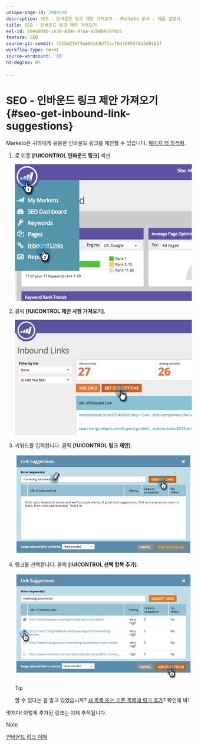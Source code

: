 ```yaml
---
unique-page-id: 2949228
description: SEO - 인바운드 링크 제안 가져오기 - Marketo 문서 - 제품 설명서
title: SEO - 인바운드 링크 제안 가져오기
exl-id: 6de60d4b-1e34-4394-97aa-4294b9787025
feature: SEO
source-git-commit: 431bd258f9a68bbb9df7acf043085578d3d91b1f
workflow-type: tm+mt
source-wordcount: '80'
ht-degree: 0%

---
```


# SEO - 인바운드 링크 제안 가져오기 {#seo-get-inbound-link-suggestions}

Marketo은 귀하에게 유용한 인바운드 링크를 제안할 수 있습니다. [페이지 외 최적화](/help/marketo/product-docs/additional-apps/seo/understanding-seo/understanding-search-engine-optimization.md).

1. 로 이동 **[!UICONTROL 인바운드 링크]** 섹션.

   ![](assets/image2014-9-18-13-3a20-3a44.png)

1. 클릭 **[!UICONTROL 제안 사항 가져오기]**.

   ![](assets/image2014-9-18-13-3a21-3a8.png)

1. 키워드를 입력합니다. 클릭 **[!UICONTROL 링크 제안]**.

   ![](assets/image2014-9-18-13-3a21-3a31.png)

1. 링크를 선택합니다. 클릭 **[!UICONTROL 선택 항목 추가]**.

   ![](assets/image2014-9-18-13-3a21-3a40.png)

   >[!TIP]
   >
   >할 수 있다는 걸 알고 있었습니까?  [새 목록 또는 기존 목록에 링크 추가](/help/marketo/product-docs/additional-apps/seo/inbound-links/seo-add-remove-an-inbound-link-url-from-a-list.md)? 확인해 봐!

멋지다! 이렇게 추가된 링크는 이제 추적됩니다.

>[!NOTE]
>
>[인바운드 링크 이해](/help/marketo/product-docs/additional-apps/seo/inbound-links/seo-understanding-inbound-links.md)
